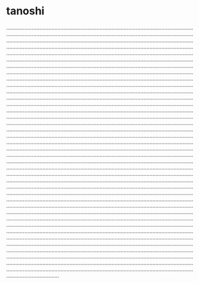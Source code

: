 # tanoshi
.......................................................................................................................................................................................................................................................................................................................................................................................................................................................................................................................................................................................................................................................................................................................................................................................................................................................................................................................................................................................................................................................................................................................................................................................................................................................................................................................................................................................................................................................................................................................................................................................................................................................................................................................................................................................................................................................................................................................................................................................................................................................................................................................................................................................................................................................................................................................................................................................................................................................................................................................................................................................................................................................................................................................................................................................................................................................................................................................................................................................................................................................................................................................................................................................................................................................................................................................................................................................................................................................................................................................................................................................................................................................................................................................................................................................................................................................................................................................................................................................................................................................................................................................................................................................................................................................................................................................................................................................................................................................................................................................................................................................................................................................................................................................................................................................................................................................................................................................................................................................................................................................................
